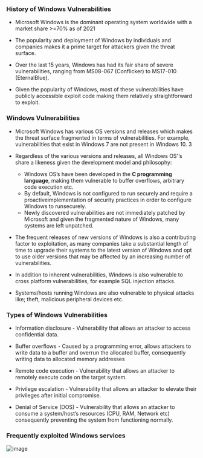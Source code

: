 ### History of Windows Vulnerabilities

- Microsoft Windows is the dominant operating system worldwide with a market share >=70% as of 2021

- The popularity and deployment of Windows by individuals and companies makes it a prime target for attackers given the threat surface.

- Over the last 15 years, Windows has had its fair share of severe vulnerabilities, ranging from MS08-067 (Conflicker) to MS17-010 (EternalBlue).

- Given the popularity of Windows, most of these vulnerabilities have publicly accessible exploit code making them relatively straightforward to exploit.

### Windows Vulnerabilities 

- Microsoft Windows has various OS versions and releases which makes the threat surface fragmented in terms of vulnerabilities. For example, vulnerabilities that exist in Windows 7 are not present in Windows 10. 3

- Regardless of the various versions and releases, all Windows OS'’s share a
likeness given the development model and philosophy:
	+ Windows OS’s have been developed in the **C programming language**, making them vulnerable to buffer overflows, arbitrary code execution etc.
	+ By default, Windows is not configured to run securely and require a proactiveimplementation of security practices in order to configure Windows to runsecurely. 
	+ Newly discovered vulnerabilities are not immediately patched by Microsoft and given the fragmented nature of Windows, many systems are left unpatched. 

- The frequent releases of new versions of Windows is also a contributing factor to exploitation, as many companies take a substantial length of time to upgrade their systems to the latest version of Windows and opt to use older versions that may be affected by an increasing number of vulnerabilities. 

- In addition to inherent vulnerabilities, Windows is also vulnerable to cross platform vulnerabilities, for example SQL injection attacks.

- Systems/hosts running Windows are also vulnerable to physical attacks like; theft, malicious peripheral devices etc. 

### Types of Windows Vulnerabilities

- Information disclosure - Vulnerability that allows an attacker to access confidential data.

- Buffer overflows - Caused by a programming error, allows attackers to write data to a buffer and overrun the allocated buffer, consequently writing data to allocated memory addresses

- Remote code execution - Vulnerability that allows an attacker to remotely execute code on the target system.

- Privilege escalation - Vulnerability that allows an attacker to elevate their privileges after initial compromise.

- Denial of Service (DOS) - Vulnerability that allows an attacker to consume a system/host’s resources (CPU, RAM, Network etc) consequently preventing the system from functioning normally. 

### Frequently exploited Windows services

![image](https://github.com/B4PHOM3T/eJPT-Notes/assets/89618500/39eefec0-45d6-4583-85b4-cbfc7c9e6691)
